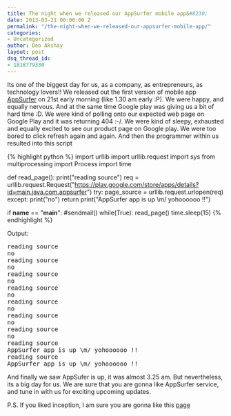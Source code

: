 ```yaml
---
title: The night when we released our AppSurfer mobile app&#8230;
date: 2013-03-21 00:00:00 Z
permalink: "/the-night-when-we-released-our-appsurfer-mobile-app/"
categories:
- Uncategorized
author: Deo Akshay
layout: post
dsq_thread_id:
- 1818779330
---
```


Its one of the biggest day for us, as a company, as entrepreneurs, as technology lovers!! We released out the first version of mobile app <a href="https://play.google.com/store/apps/details?id=main.java.com.appsurfer" title="AppSurfer" target="_blank">AppSurfer</a> on 21st early morning (like 1.30 am early :P). We were happy, and equally nervous. And at the same time Google play was giving us a bit of hard time :D. We were kind of polling onto our expected web page on Google Play and it was returning 404 :-/. We were kind of sleepy, exhausted and equally excited to see our product page on Google play. We were too bored to click refresh again and again. And then the programmer within us resulted into this script 

{% highlight python %}
import urllib
import urllib.request
import sys
from multiprocessing import Process
import time
 
def read_page():
    print("reading source")
    req = urllib.request.Request("https://play.google.com/store/apps/details?id=main.java.com.appsurfer")
    try:
        page_source = urllib.request.urlopen(req)
    except:
        print("no")
        return
    print("AppSurfer app is up \m/ yohoooooo !!")
 
if __name__ == "__main__":
    #sendmail()
    while(True):
        read_page()
        time.sleep(15)
{% endhighlight %}

Output:

<pre>reading source
no
reading source
no
reading source
no
reading source
no
reading source
no
reading source
no
reading source
no
reading source
AppSurfer app is up \m/ yohoooooo !!
reading source
AppSurfer app is up \m/ yohoooooo !!
</pre>

And finally we saw AppSufer is up, it was almost 3.25 am. But nevertheless, its a big day for us. We are sure that you are gonna like AppSurfer service, and tune in with us for exciting upcoming updates.

P.S. If you liked inception, I am sure you are gonna like this <a href="http://appsurfer.com/get_app" title="page" target="_blank">page</a>